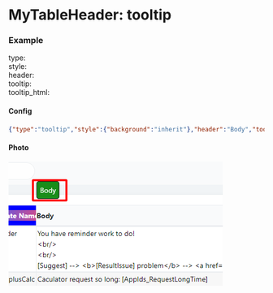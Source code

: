 # MyTableHeader: tooltip

### Example
type:  
style:  
header:  
tooltip:  
tooltip_html:  
#### Config

```json
{"type":"tooltip","style":{"background":"inherit"},"header":"Body","tooltip":"123456","tooltip_html":"<div style='padding:6px;font-size:14px; background:green;border:1px solid #000;border-radius:5px' >Body</div>"}
```

#### Photo

![](../../.gitbook/assets/MTHtooltip2.png)

